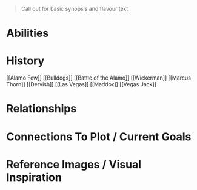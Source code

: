 > Call out for basic synopsis and flavour text

# Abilities

# History
[[Alamo Few]]
[[Bulldogs]]
[[Battle of the Alamo]]
[[Wickerman]]
[[Marcus Thorn]]
[[Dervish]]
[[Las Vegas]]
[[Maddox]]
[[Vegas Jack]]
# Relationships

# Connections To Plot / Current Goals

# Reference Images / Visual Inspiration